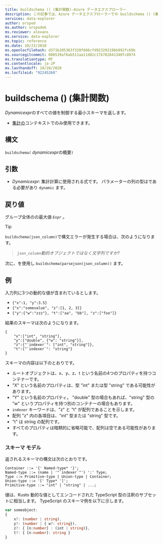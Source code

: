 ```yaml
---
title: buildschema () (集計関数)-Azure データエクスプローラー
description: この記事では、Azure データエクスプローラーでの buildschema () (集計関数) について説明します。
services: data-explorer
author: orspod
ms.author: orspodek
ms.reviewer: alexans
ms.service: data-explorer
ms.topic: reference
ms.date: 10/23/2018
ms.openlocfilehash: d371b205363f320f666cfd92329219bb992fc69b
ms.sourcegitcommit: 608539af6ab511aa11d82c17b782641340fc8974
ms.translationtype: MT
ms.contentlocale: ja-JP
ms.lasthandoff: 10/20/2020
ms.locfileid: "92245260"
---
```

# <a name="buildschema-aggregation-function"></a>buildschema () (集計関数)

*Dynamicexpr*のすべての値を制御する最小スキーマを返します。

* [集計の](summarizeoperator.md)コンテキストでのみ使用できます。

## <a name="syntax"></a>構文

`buildschema(` *dynamicexpr*の概要`)`

## <a name="arguments"></a>引数

* *Dynamicexpr*: 集計計算に使用される式です。 パラメーターの列の型はである必要があり `dynamic` ます。 

## <a name="returns"></a>戻り値

グループ全体のの最大値 *`Expr`* 。

> [!TIP] 
> `buildschema(json_column)`で構文エラーが発生する場合は、次のようになります。
>
> > *`json_column`動的オブジェクトではなく文字列ですか?*
>
> 次に、を使用し `buildschema(parsejson(json_column))` ます。

## <a name="example"></a>例

入力列に3つの動的な値が含まれているとします。

* `{"x":1, "y":3.5}`
* `{"x":"somevalue", "z":[1, 2, 3]}`
* `{"y":{"w":"zzz"}, "t":["aa", "bb"], "z":["foo"]}`

結果のスキーマは次のようになります。

```kusto
{ 
    "x":["int", "string"],
    "y":["double", {"w": "string"}],
    "z":{"`indexer`": ["int", "string"]},
    "t":{"`indexer`": "string"}
}
```

スキーマの内容は以下のとおりです。

* ルートオブジェクトは、x、y、z、t という名前の4つのプロパティを持つコンテナーです。
* "X" という名前のプロパティは、型 "int" または型 "string" である可能性があります。
* "Y" という名前のプロパティ。 "double" 型の場合もあれば、"string" 型の "w" というプロパティを持つ別のコンテナーの場合もあります。
* ``indexer`` キーワードは、"z" と "t" が配列であることを示します。
* 配列 "z" 内の各項目は、"int" 型または "string" 型です。
* "t" は string の配列です。
* すべてのプロパティは暗黙的に省略可能で、配列は空である可能性があります。

### <a name="schema-model"></a>スキーマ モデル

返されるスキーマの構文は次のとおりです。

```output
Container ::= '{' Named-type* '}';
Named-type ::= (name | '"`indexer`"') ':' Type;
Type ::= Primitive-type | Union-type | Container;
Union-type ::= '[' Type* ']';
Primitive-type ::= "int" | "string" | ...;
```

値は、Kusto 動的な値としてエンコードされた TypeScript 型の注釈のサブセットに相当します。 TypeScript のスキーマ例を以下に示します。

```typescript
var someobject: 
{
    x?: (number | string),
    y?: (number | { w?: string}),
    z?: { [n:number] : (int | string)},
    t?: { [n:number]: string }
}
```
